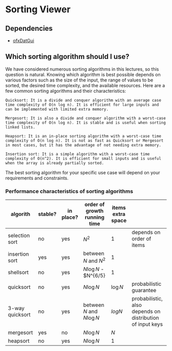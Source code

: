 # Sorting Viewer

## Dependencies
- [ofxDatGui](https://github.com/braitsch/ofxDatGui)

## Which sorting algorithm should I use?
We have considered numerous sorting algorithms in this lectures, so this question is natural. Knowing which algorithm is best possible depends on various factors such as the size of the input, the range of values to be sorted, the desired time complexity, and the available resources. Here are a few common sorting algorithms and their characteristics:

    Quicksort: It is a divide and conquer algorithm with an average case time complexity of O(n log n). It is efficient for large inputs and can be implemented with limited extra memory.

    Mergesort: It is also a divide and conquer algorithm with a worst-case time complexity of O(n log n). It is stable and is useful when sorting linked lists.

    Heapsort: It is an in-place sorting algorithm with a worst-case time complexity of O(n log n). It is not as fast as Quicksort or Mergesort in most cases, but it has the advantage of not needing extra memory.

    Insertion sort: It is a simple algorithm with a worst-case time complexity of O(n^2). It is efficient for small inputs and is useful when the array is already partially sorted.

The best sorting algorithm for your specific use case will depend on your requirements and constraints.

### Performance characteristics of sorting algorithms

| algorith        | stable? | in place? | order of growth running time | items extra space |                                                           |
|-----------------|---------|-----------|------------------------------|-------------------|-----------------------------------------------------------|
|  selection sort | no      | yes       | $N^2$                        | 1                 | depends on order of items                                 |
|  insertion sort | yes     | yes       | between $N$ and $N^2$        | 1                 |                                                           |
|    shellsort    | no      | yes       | $N \log N$ - $N^{6/5}        | 1                 |                                                           |
|    quicksort    | no      | yes       | $N \log N$                   | $\log N$          | probabilistic guarantee                                   |
| 3-way quicksort | no      | yes       | between $N$ and $N \log N$   | $log N$           | probabilistic, also depends on distribution of input keys |
|    mergesort    | yes     | no        | $N \log N$                   | $N$               |                                                           |
|     heapsort    | no      | yes       | $N \log N$                   | 1                 |                                                           |